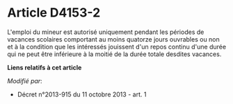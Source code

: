 # Article D4153-2

L'emploi du mineur est autorisé uniquement pendant les périodes de vacances scolaires comportant au moins quatorze jours
ouvrables ou non et à la condition que les intéressés jouissent d'un repos continu d'une durée qui ne peut être inférieure à
la moitié de la durée totale desdites vacances.

**Liens relatifs à cet article**

_Modifié par_:

  - Décret n°2013-915 du 11 octobre 2013 - art. 1
